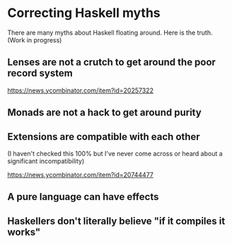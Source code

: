# Correcting Haskell myths

There are many myths about Haskell floating around.  Here is the
truth.  (Work in progress)

## Lenses are not a crutch to get around the poor record system

https://news.ycombinator.com/item?id=20257322

## Monads are not a hack to get around purity

## Extensions are compatible with each other

(I haven't checked this 100% but I've never come across or heard about
a significant incompatibility)

https://news.ycombinator.com/item?id=20744477

## A pure language can have effects

## Haskellers don't literally believe "if it compiles it works"
